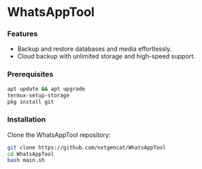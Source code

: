 # WhatsAppTool

### Features

- Backup and restore databases and media effortlessly.
- Cloud backup with unlimited storage and high-speed support.


### Prerequisites

```bash
apt update && apt upgrade
termux-setup-storage
pkg install git
```

### Installation

Clone the WhatsAppTool repository:

```bash
git clone https://github.com/nxtgencat/WhatsAppTool
cd WhatsAppTool
bash main.sh
```
